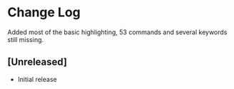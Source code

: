 # Change Log

Added most of the basic highlighting, 53 commands and several keywords still missing. 

## [Unreleased]

- Initial release
